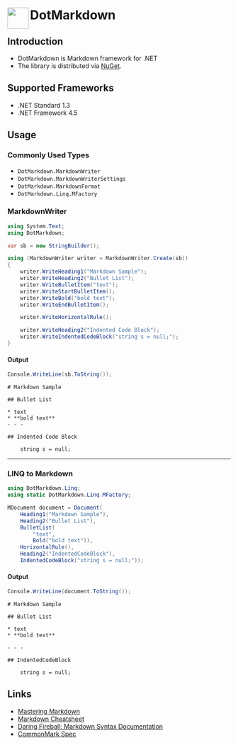 # DotMarkdown <img align="left" width="48px" height="48px" src="images/DotMarkdown.ico">

## Introduction 

* DotMarkdown is Markdown framework for .NET 
* The library is distributed via [NuGet](https://www.nuget.org/packages/DotMarkdown).

## Supported Frameworks

* .NET Standard 1.3
* .NET Framework 4.5

## Usage 

### Commonly Used Types

* `DotMarkdown.MarkdownWriter`
* `DotMarkdown.MarkdownWriterSettings`
* `DotMarkdown.MarkdownFormat`
* `DotMarkdown.Linq.MFactory`

### MarkdownWriter

```csharp
using System.Text;
using DotMarkdown;
```

```csharp
var sb = new StringBuilder();

using (MarkdownWriter writer = MarkdownWriter.Create(sb))
{
    writer.WriteHeading1("Markdown Sample");
    writer.WriteHeading2("Bullet List");
    writer.WriteBulletItem("text");
    writer.WriteStartBulletItem();
    writer.WriteBold("bold text");
    writer.WriteEndBulletItem();

    writer.WriteHorizontalRule();

    writer.WriteHeading2("Indented Code Block");
    writer.WriteIndentedCodeBlock("string s = null;");
}
```

#### Output

```csharp
Console.WriteLine(sb.ToString());
```

```
# Markdown Sample

## Bullet List

* text
* **bold text**
- - -

## Indented Code Block

    string s = null;
```

- - -

### LINQ to Markdown

```csharp
using DotMarkdown.Linq;
using static DotMarkdown.Linq.MFactory;
```

```csharp
MDocument document = Document(
    Heading1("Markdown Sample"),
    Heading2("Bullet List"),
    BulletList(
        "text",
        Bold("bold text")),
    HorizontalRule(),
    Heading2("IndentedCodeBlock"),
    IndentedCodeBlock("string s = null;"));
```

#### Output

```csharp
Console.WriteLine(document.ToString());
```

```
# Markdown Sample

## Bullet List

* text
* **bold text**

- - -

## IndentedCodeBlock

    string s = null;
```

## Links

* [Mastering Markdown](http://guides.github.com/features/mastering-markdown/)
* [Markdown Cheatsheet](http://github.com/adam-p/markdown-here/wiki/Markdown-Cheatsheet)
* [Daring Fireball: Markdown Syntax Documentation](http://daringfireball.net/projects/markdown/syntax)
* [CommonMark Spec](http://spec.commonmark.org)